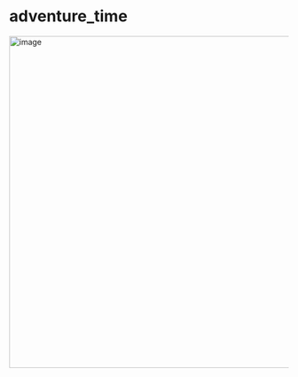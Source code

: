 # adventure_time
<img width="600" height="600" alt="image" src="https://github.com/user-attachments/assets/e62fdc7e-7ae1-4524-89af-815c093ab587" />
